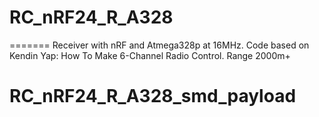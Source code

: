 # RC_nRF24_R_A328
=======
Receiver with nRF and Atmega328p at 16MHz. 
Code based on  Kendin Yap: How To Make 6-Channel Radio Control. Range 2000m+
# RC_nRF24_R_A328_smd_payload

